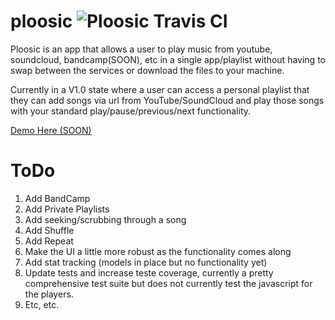 # ploosic ![Ploosic Travis CI](https://travis-ci.org/colinfike/ploosic.svg?branch=master)

Ploosic is an app that allows a user to play music from youtube, soundcloud, bandcamp(SOON), etc in a single app/playlist without having to swap between the services or download the files to your machine.

Currently in a V1.0 state where a user can access a personal playlist that they can add songs via url from YouTube/SoundCloud and play those songs with your standard play/pause/previous/next functionality. 

[Demo Here (SOON)](https://ploosic.com)

# ToDo

1. Add BandCamp
2. Add Private Playlists
3. Add seeking/scrubbing through a song
4. Add Shuffle
5. Add Repeat
6. Make the UI a little more robust as the functionality comes along
7. Add stat tracking (models in place but no functionality yet)
8. Update tests and increase teste coverage, currently a pretty comprehensive test suite but does not currently test the javascript for the players.
9. Etc, etc.

